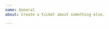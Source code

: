 ```yaml
---
name: General
about: Create a ticket about something else.

---
```


<!--

GitHub issues are only used for development tasks. For support and questions, see...

   - #modding on Discord: https://stardewvalleywiki.com/Modding:Community#Discord
   - support forum thread: https://community.playstarbound.com/threads/108375
   - Nexus page: https://www.nexusmods.com/stardewvalley/mods/2400

-->

